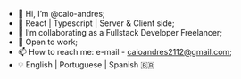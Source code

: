 - 👋 Hi, I’m @caio-andres;
- 🌱 React | Typescript | Server & Client side;
- 💞️ I’m collaborating as a Fullstack Developer Freelancer;
- 👀 Open to work;
- 📫 How to reach me: e-mail - caioandres2112@gmail.com;
- 💡 English | Portuguese | Spanish
🇧🇷
